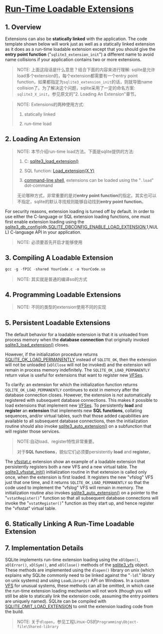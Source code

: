 # [Run-Time Loadable Extensions](https://sqlite.org/loadext.html)

## 1. Overview

Extensions can also be **statically linked** with the application. The code template shown below will work just as well as a statically linked extension as it does as a run-time loadable extension except that you should give the **entry point function** ("`sqlite3_extension_init`") a different name to avoid name collisions if your application contains two or more extensions.

> NOTE: 上面这段话是什么意思？结合下面的内容来进行理解: sqlite是允许load多个extension的，每个extension都需要有一个entry point function，如果都指定为`sqlite3_extension_init`的话，则就导致name collision了。为了解决这个问题，sqlite采用了一定的命名方案: `sqlite3_X_init`，参见原文的"2. Loading An Extension"章节。



> NOTE: Extensions的两种使用方式:
>
> 1) statically linked 
>
> 2) run-time load

## 2. Loading An Extension

> NOTE: 本节介绍run-time load方法。下面是sqlite提供的方法: 
>
> 1) C: [sqlite3_load_extension()](https://sqlite.org/c3ref/load_extension.html) 
>
> 2) SQL function: [Load_extension(X,Y)](https://sqlite.org/lang_corefunc.html#load_extension)
>
> 3) [command-line shell](https://sqlite.org/cli.html), extensions can be loaded using the "`.load`" dot-command
>
> 无论哪种方式，非常重要的是对**entry point function**的指定。其实也可以不指定，sqlite的默认寻找规则能够自动找到**entry point function**。



For security reasons, extension loading is turned off by default. In order to use either the C-language or SQL extension loading functions, one must first enable extension loading using the [sqlite3_db_config](https://sqlite.org/c3ref/db_config.html)(db,[SQLITE_DBCONFIG_ENABLE_LOAD_EXTENSION](https://sqlite.org/c3ref/c_dbconfig_defensive.html#sqlitedbconfigenableloadextension),1,NULL) C-language API in your application.

> NOTE: 必须要首先开启才能够使用

## 3. Compiling A Loadable Extension

```C++
gcc -g -fPIC -shared YourCode.c -o YourCode.so
```

> NOTE: 其实就是普通的编译so的方式

## 4. Programming Loadable Extensions

> NOTE: 不同的类型的extension使用不同的实现

## 5. Persistent Loadable Extensions

The default behavior for a loadable extension is that it is unloaded from process memory when the **database connection** that originally invoked [sqlite3_load_extension()](https://sqlite.org/c3ref/load_extension.html) closes.

However, if the initialization procedure returns [SQLITE_OK_LOAD_PERMANENTLY](https://sqlite.org/rescode.html#ok_load_permanently) instead of `SQLITE_OK`, then the extension will not be unloaded (`xDlClose` will not be invoked) and the extension will remain in process memory indefinitely. The `SQLITE_OK_LOAD_PERMANENTLY` return value is useful for extensions that want to register new [VFSes](https://sqlite.org/vfs.html).

To clarify: an extension for which the initialization function returns `SQLITE_OK_LOAD_PERMANENTLY` continues to exist in memory after the database connection closes. However, the extension is *not* automatically registered with subsequent database connections. This makes it possible to load extensions that implement new [VFSes](https://sqlite.org/vfs.html). To persistently **load** and **register** an **extension** that implements new **SQL functions**, collating sequences, and/or virtual tables, such that those added capabilities are available to all subsequent database connections, then the initialization routine should also invoke [sqlite3_auto_extension()](https://sqlite.org/c3ref/auto_extension.html) on a subfunction that will register those services.

> NOTE:自动load、register特性非常重要。
>
> 对于**SQL functions**，貌似它们必须要persistently **load** and **register**。

The [vfsstat.c](https://sqlite.org/src/file/ext/misc/vfsstat.c) extension show an example of a loadable extension that persistently registers both a new VFS and a new virtual table. The [sqlite3_vfsstat_init()](https://sqlite.org/src/info/77b5b4235c9f7f11?ln=801-819) initialization routine in that extension is called only once, when the extension is first loaded. It registers the new "vfslog" VFS just that one time, and it returns `SQLITE_OK_LOAD_PERMANENTLY` so that the code used to implement the "vfslog" VFS will remain in memory. The initialization routine also invokes [sqlite3_auto_extension()](https://sqlite.org/c3ref/auto_extension.html) on a pointer to the "`vstatRegister()`" function so that all subsequent database connections will invoke the "`vstatRegister()`" function as they start up, and hence register the "vfsstat" virtual table.



## 6. Statically Linking A Run-Time Loadable Extension



## 7. Implementation Details

SQLite implements run-time extension loading using the `xDlOpen()`, `xDlError()`, `xDlSym()`, and `xDlClose()` methods of the [sqlite3_vfs](https://sqlite.org/c3ref/vfs.html) object. These methods are implemented using the `dlopen()` library on unix (which explains why SQLite commonly need to be linked against the "`-ldl`" library on unix systems) and using `LoadLibrary()` API on Windows. In a custom [VFS](https://sqlite.org/vfs.html) for unusual systems, these methods can all be omitted, in which case the run-time extension loading mechanism will not work (though you will still be able to statically link the extension code, assuming the entry pointers are uniquely named). SQLite can be compiled with [SQLITE_OMIT_LOAD_EXTENSION](https://sqlite.org/compile.html#omit_load_extension) to omit the extension loading code from the build.

> NOTE: 关于`dlopen`，参见工程Linux-OS的`Programming\Object-file\Shared-library`